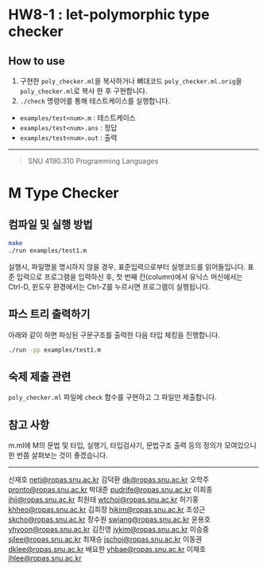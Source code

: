 # HW8-1 : let-polymorphic type checker
## How to use
1. 구현한 `poly_checker.ml`을 복사하거나 뼈대코드 `poly_checker.ml.orig`을 `poly_checker.ml`로 복사 한 후 구현합니다.
2. `./check` 명령어를 통해 테스트케이스를 실행합니다.

- `examples/test<num>.m` : 테스트케이스
- `examples/test<num>.ans` : 정답
- `examples/test<num>.out` : 출력

---

> SNU 4190.310 Programming Languages

# M Type Checker

## 컴파일 및 실행 방법

```sh
make
./run examples/test1.m
```

실행시, 파일명을 명시하지 않을 경우, 표준입력으로부터 실행코드를 읽어들입니다.
표준 입력으로 프로그램을 입력하신 후, 첫 번째 칸(column)에서 유닉스 머신에서는 Ctrl-D, 윈도우 환경에서는 Ctrl-Z를 누르시면 프로그램이 실행됩니다.

## 파스 트리 출력하기

아래와 같이 하면 파싱된 구문구조를 출력한 다음 타입 체킹을 진행합니다.

```sh
./run -pp examples/test1.m
```

## 숙제 제출 관련

`poly_checker.ml` 파일에 `check` 함수를 구현하고 그 파일만 제출합니다.

## 참고 사항

m.ml에 M의 문법 및 타입, 실행기, 타입검사기, 문법구조 출력 등의 정의가 모여있으니 한 번쯤 살펴보는 것이 좋겠습니다.


---
신재호 <netj@ropas.snu.ac.kr>
김덕환 <dk@ropas.snu.ac.kr>
오학주 <pronto@ropas.snu.ac.kr>
박대준 <pudrife@ropas.snu.ac.kr>
이희종 <ihji@ropas.snu.ac.kr>
최원태 <wtchoi@ropas.snu.ac.kr>
허기홍 <khheo@ropas.snu.ac.kr>
김희정 <hjkim@ropas.snu.ac.kr>
조성근 <skcho@ropas.snu.ac.kr>
장수원 <swjang@ropas.snu.ac.kr>
윤용호 <yhyoon@ropas.snu.ac.kr>
김진영 <jykim@ropas.snu.ac.kr>
이승중 <sjlee@ropas.snu.ac.kr>
최재승 <jschoi@ropas.snu.ac.kr>
이동권 <dklee@ropas.snu.ac.kr>
배요한 <yhbae@ropas.snu.ac.kr>
이재호 <jhlee@ropas.snu.ac.kr>

